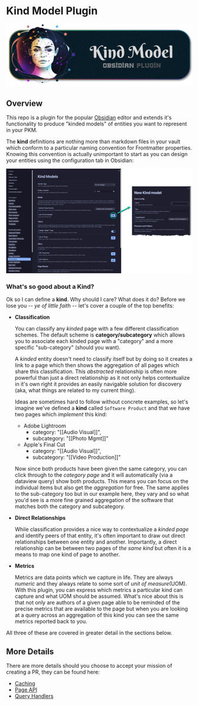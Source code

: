 
# Kind Model Plugin

![banner image](./kind-model-banner-1024.png)

## Overview

This repo is a plugin for the popular [Obsidian](https://obsidian.md) editor and extends it's functionality to produce "kinded models" of entities you want to represent in your PKM.

The **kind** definitions are nothing more than markdown files in your vault which conform to a particular naming convention for Frontmatter properties. Knowing this convention is actually unimportant to start as you can design your entities using the configuration tab in Obsidian:

![modal config](./kind-model-config.png)

### What's so good about a Kind?

Ok so I can define a **kind**. Why should I care? What does it do? Before we lose you -- _ye of little faith_ -- let's cover a couple of the top benefits:

- **Classification**

  You can classify any _kinded_ page with a few different classification schemes. The default scheme is **category/subcategory** which allows you to associate each kinded page with a "category" and a more specific "sub-category" (should you want).

  A _kinded_ entity doesn't need to classify itself but by doing so it creates a link to a page which then shows the aggregation of all pages which share this classification. This _abstracted_ relationship is often more powerful than just a direct relationship as it not only helps contextualize in it's own right it provides an easily navigable solution for discovery (aka, what things are related to my current thing).

  Ideas are sometimes hard to follow without concrete examples, so let's imagine we've defined a **kind** called `Software Product` and that we have two pages which _implement_ this kind:

  - Adobe Lightroom
    - category: "[[Audio Visual]]",
    - subcategory: "[[Photo Mgmt]]"
  - Apple's Final Cut
    - category: "[[Audio Visual]]",
    - subcategory: "[[Video Production]]"

  Now since both products have been given the same category, you can click through to the _category page_ and it will automatically (via a dataview query) show both products. This means you can focus on the individual items but also get the _aggregation_ for free. The same applies to the sub-category too but in our example here, they vary and so what you'd see is a more fine grained aggregation of the software that matches both the category and subcategory.

- **Direct Relationships**

  While classification provides a nice way to contextualize a _kinded page_ and identify peers of that entity, it's often important to draw out direct relationships between one entity and another. Importantly, a direct relationship can be between two pages of _the same kind_ but often it is a means to map one kind of page to another.

- **Metrics**

  Metrics are data points which we capture in life. They are always _numeric_ and they always relate to some sort of _unit of measure_(UOM). With this plugin, you can express which metrics a particular kind can capture and what UOM should be assumed. What's nice about this is that not only are authors of a given page able to be reminded of the precise metrics that are available to the page but when you are looking at a query across an aggregation of this kind you can see the same metrics reported back to you.

All three of these are covered in greater detail in the sections below.

## More Details

There are more details should you choose to accept your mission of creating a PR, they can be found here:

- [Caching](docs/caching.md)
- [Page API](docs/page-api.md)
- [Query Handlers](docs/handlers.md)

